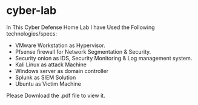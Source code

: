 # cyber-lab
In This Cyber Defense Home Lab I have Used the Following technologies/specs:
* VMware Workstation as Hypervisor.
* Pfsense firewall for Network Segmentation & Security.
* Security onion as IDS, Security Monitoring & Log management system.
* Kali Linux as attack Machine
* Windows server as domain controller
* Splunk as SIEM Solution
* Ubuntu as Victim Machine

Please Download the .pdf file to view it.
